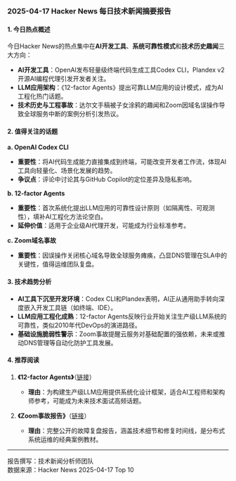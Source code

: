 ### 2025-04-17 Hacker News 每日技术新闻摘要报告  

#### 1. 今日热点概述  
今日Hacker News的热点集中在**AI开发工具**、**系统可靠性模式**和**技术历史趣闻**三大方向：  
- **AI开发工具**：OpenAI发布轻量级终端代码生成工具Codex CLI，Plandex v2开源AI编程代理引发开发者关注。  
- **LLM应用架构**：《12-factor Agents》提出可靠LLM应用的设计模式，成为AI工程化热门话题。  
- **技术历史与工程事故**：达尔文手稿被子女涂鸦的趣闻和Zoom因域名误操作导致全球服务中断的案例分析引发热议。  

#### 2. 值得关注的话题  
**a. OpenAI Codex CLI**  
- **重要性**：将AI代码生成能力直接集成到终端，可能改变开发者工作流，体现AI工具向轻量化、场景化发展的趋势。  
- **争议点**：评论中讨论其与GitHub Copilot的定位差异及隐私影响。  

**b. 12-factor Agents**  
- **重要性**：首次系统化提出LLM应用的可靠性设计原则（如隔离性、可观测性），填补AI工程化方法论空白。  
- **延伸价值**：适用于企业级AI代理开发，可能成为行业标准参考。  

**c. Zoom域名事故**  
- **重要性**：因误操作关闭核心域名导致全球服务瘫痪，凸显DNS管理在SLA中的关键性，值得运维团队复盘。  

#### 3. 技术趋势分析  
- **AI工具下沉至开发环境**：Codex CLI和Plandex表明，AI正从通用助手转向深度嵌入开发工具链（如终端、IDE）。  
- **LLM应用工程化成熟**：12-factor Agents反映行业开始关注生产级LLM系统的可靠性，类似2010年代DevOps的演进路径。  
- **基础设施脆弱性警示**：Zoom事故提醒云服务对基础配置的强依赖，未来或推动DNS管理等自动化防护工具发展。  

#### 4. 推荐阅读  
1. **《12-factor Agents》**（[链接](https://github.com/humanlayer/12-factor-agents)）  
   - **理由**：为构建生产级LLM应用提供系统化设计框架，适合AI工程师和架构师参考，可能成为未来技术面试高频话题。  

2. **《Zoom事故报告》**（[链接](https://status.zoom.us/incidents/pw9r9vnq5rvk)）  
   - **理由**：完整公开的故障复盘报告，涵盖技术细节和修复时间线，是分布式系统运维的经典案例教材。  

---  
报告撰写：技术新闻分析师团队  
数据来源：Hacker News 2025-04-17 Top 10